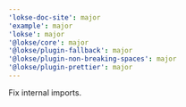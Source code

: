 ```yaml
---
'lokse-doc-site': major
'example': major
'lokse': major
'@lokse/core': major
'@lokse/plugin-fallback': major
'@lokse/plugin-non-breaking-spaces': major
'@lokse/plugin-prettier': major
---
```


Fix internal imports.
